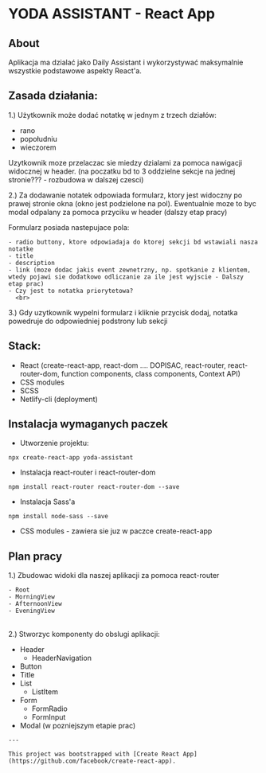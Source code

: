 # YODA ASSISTANT - React App

## About

Aplikacja ma dzialać jako Daily Assistant i wykorzystywać maksymalnie wszystkie podstawowe aspekty React'a.

## Zasada działania:

1.) Użytkownik może dodać notatkę w jednym z trzech działów:

- rano
- popołudniu
- wieczorem

Uzytkownik moze przelaczac sie miedzy dzialami za pomoca nawigacji widocznej w header. (na poczatku bd to 3 oddzielne sekcje na jednej stronie??? - rozbudowa w dalszej czesci) <br>

2.) Za dodawanie notatek odpowiada formularz, ktory jest widoczny po prawej stronie okna (okno jest podzielone na pol).
Ewentualnie moze to byc modal odpalany za pomoca przyciku w header (dalszy etap pracy)

Formularz posiada nastepujace pola:

```
- radio buttony, ktore odpowiadaja do ktorej sekcji bd wstawiali nasza notatke
- title
- description
- link (moze dodac jakis event zewnetrzny, np. spotkanie z klientem, wtedy pojawi sie dodatkowo odliczanie za ile jest wyjscie - Dalszy etap prac)
- Czy jest to notatka priorytetowa?
  <br>
```

3.) Gdy uzytkownik wypelni formularz i kliknie przycisk dodaj, notatka powedruje do odpowiedniej podstrony lub sekcji

## Stack:

- React (create-react-app, react-dom .... DOPISAC, react-router, react-router-dom, function components, class components, Context API)
- CSS modules
- SCSS
- Netlify-cli (deployment)

## Instalacja wymaganych paczek

- Utworzenie projektu:

```
npx create-react-app yoda-assistant
```

- Instalacja react-router i react-router-dom

```
npm install react-router react-router-dom --save
```

- Instalacja Sass'a

```
npm install node-sass --save
```

- CSS modules - zawiera sie juz w paczce create-react-app

## Plan pracy

1.) Zbudowac widoki dla naszej aplikacji za pomoca react-router

```
- Root
- MorningView
- AfternoonView
- EveningView
```

<br>
2.) Stworzyc komponenty do obslugi aplikacji:

- Header
  - HeaderNavigation
- Button
- Title
- List
  - ListItem
- Form
  - FormRadio
  - FormInput
- Modal (w pozniejszym etapie prac)

```
---

This project was bootstrapped with [Create React App](https://github.com/facebook/create-react-app).
```
